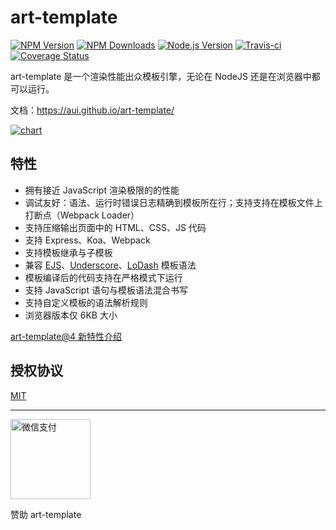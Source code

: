 # art-template

[![NPM Version](https://img.shields.io/npm/v/art-template.svg)](https://npmjs.org/package/art-template)
[![NPM Downloads](http://img.shields.io/npm/dm/art-template.svg)](https://npmjs.org/package/art-template)
[![Node.js Version](https://img.shields.io/node/v/art-template.svg)](http://nodejs.org/download/)
[![Travis-ci](https://travis-ci.org/aui/art-template.svg?branch=master)](https://travis-ci.org/aui/art-template)
[![Coverage Status](https://coveralls.io/repos/github/aui/art-template/badge.svg?branch=master)](https://coveralls.io/github/aui/art-template?branch=master)

art-template 是一个渲染性能出众模板引擎，无论在 NodeJS 还是在浏览器中都可以运行。

文档：<https://aui.github.io/art-template/>

[![chart](https://aui.github.io/art-template/images/chart@2x.png)](https://aui.github.io/art-template/rendering-test/)

## 特性

* 拥有接近 JavaScript 渲染极限的的性能
* 调试友好：语法、运行时错误日志精确到模板所在行；支持支持在模板文件上打断点（Webpack Loader）
* 支持压缩输出页面中的 HTML、CSS、JS 代码
* 支持 Express、Koa、Webpack
* 支持模板继承与子模板
* 兼容 [EJS](http://ejs.co)、[Underscore](http://underscorejs.org/#template)、[LoDash](https://lodash.com/docs/#template) 模板语法
* 模板编译后的代码支持在严格模式下运行
* 支持 JavaScript 语句与模板语法混合书写
* 支持自定义模板的语法解析规则
* 浏览器版本仅 6KB 大小

[art-template@4 新特性介绍](https://github.com/aui/art-template/issues/369)

## 授权协议

[MIT](./LICENSE)

------------------

<img width="128" src="https://cloud.githubusercontent.com/assets/1791748/25561320/09c9d6d0-2d9c-11e7-8689-1109f3f88f41.png" alt="微信支付" />

赞助 art-template

